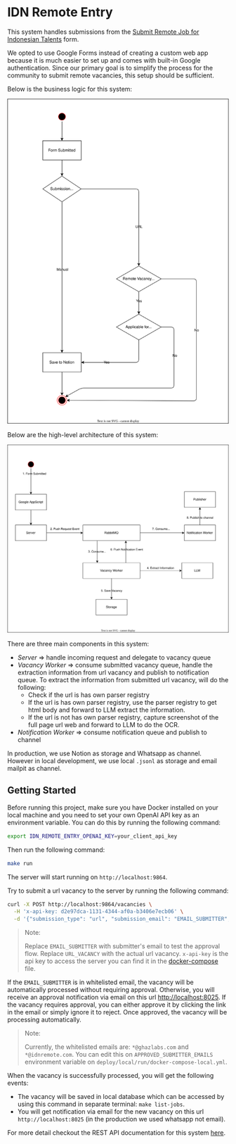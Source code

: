# IDN Remote Entry

This system handles submissions from the [Submit Remote Job for Indonesian Talents](https://docs.google.com/forms/d/e/1FAIpQLSczxOnMSt-sK9X5e4tbccblbml0ik1r2fHKKCW-FST3hls5uQ/viewform?pli=1) form.

We opted to use Google Forms instead of creating a custom web app because it is much easier to set up and comes with built-in Google authentication. Since our primary goal is to simplify the process for the community to submit remote vacancies, this setup should be sufficient.

Below is the business logic for this system:

![Business Logic](./docs/business-logic.drawio.svg)

Below are the high-level architecture of this system:

![High Level Architecture](./docs/architecture.drawio.svg)

There are three main components in this system:

- *Server* => handle incoming request and delegate to vacancy queue
- *Vacancy Worker* => consume submitted vacancy queue, handle the extraction information from url vacancy and publish to notification queue. To extract the information from submitted url vacancy, will do the following:
  - Check if the url is has own parser registry
  - If the url is has own parser registry, use the parser registry to get html body and forward to LLM extract the information.
  - If the url is not has own parser registry, capture screenshot of the full page url web and forward to LLM to do the OCR.
- *Notification Worker* => consume notification queue and publish to channel

In production, we use Notion as storage and Whatsapp as channel. However in local development, we use local `.jsonl` as storage and email mailpit as channel.

## Getting Started

Before running this project, make sure you have Docker installed on your local machine and you need to set your own OpenAI API key as an environment variable. You can do this by running the following command:

```bash
export IDN_REMOTE_ENTRY_OPENAI_KEY=your_client_api_key
```

Then run the following command:

```bash
make run
```

The server will start running on `http://localhost:9864`.

Try to submit a url vacancy to the server by running the following command:

```bash
curl -X POST http://localhost:9864/vacancies \
  -H 'x-api-key: d2e97dca-1131-4344-af0a-b3406e7ecb06' \
  -d '{"submission_type": "url", "submission_email": "EMAIL_SUBMITTER", "apply_url": "URL_VACANCY"}'
```

> Note:
>
> Replace `EMAIL_SUBMITTER` with submitter's email to test the approval flow.
> Replace `URL_VACANCY` with the actual url vacancy.
> `x-api-key` is the api key to access the server you can find it in the [docker-compose](./deploy/local/run/docker-compose-local.yml) file.

If the `EMAIL_SUBMITTER` is in whitelisted email, the vacancy will be automatically processed without requiring approval. Otherwise, you will receive an approval notification via email on this url <http://localhost:8025>. If the vacancy requires approval, you can either approve it by clicking the link in the email or simply ignore it to reject. Once approved, the vacancy will be processing automatically.

> Note:
>
> Currently, the whitelisted emails are: `*@ghazlabs.com` and `*@idnremote.com`. You can edit this on `APPROVED_SUBMITTER_EMAILS` environment variable on `deploy/local/run/docker-compose-local.yml`.

When the vacancy is successfully processed, you will get the following events:

- The vacancy will be saved in local database which can be accessed by using this command in separate terminal: `make list-jobs`.
- You will get notification via email for the new vacancy on this url `http://localhost:8025` (in the production we used whatsapp not email).

For more detail checkout the REST API documentation for this system [here](./docs/rest_api.md).
